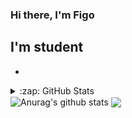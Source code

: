 ### Hi there, I'm Figo

## I'm student
- 
<details>
  <summary>:zap: GitHub Stats</summary>

  <img align="left" alt="codeSTACKr's GitHub Stats" src="https://github-readme-stats.vercel.app/api?username=figs24&show_icons=true&hide_border=false&title_color=ff652f&icon_color=FFE400&bg_color=09131B&text_color=ffffff&border_color=0c1a25" />

</details>
<img align="center" src="https://github-readme-stats.vercel.app/api?username=figs24&show_icons=true&include_all_commits=true&theme=buefy&hide_border=true" alt="Anurag's github stats" />
<img align="center" src="https://github-readme-stats.vercel.app/api/top-langs/?username=figs24&layout=compact&theme=buefy&hide_border=true" />
